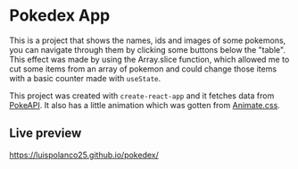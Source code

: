 # Pokedex App

This is a project that shows the names, ids and images of some pokemons, you can navigate through them by clicking some buttons below the "table". This effect was made by using the Array.slice function, which allowed me to cut some items from an array of pokemon and could change those items with a basic counter made with `useState`.

This project was created with `create-react-app` and it fetches data from <a target="_blank" href="https://pokeapi.co/">PokeAPI</a>. It also has a little animation which was gotten from <a target="_blank" href="https://animate.style/">Animate.css</a>.

## Live preview 

 https://luispolanco25.github.io/pokedex/
